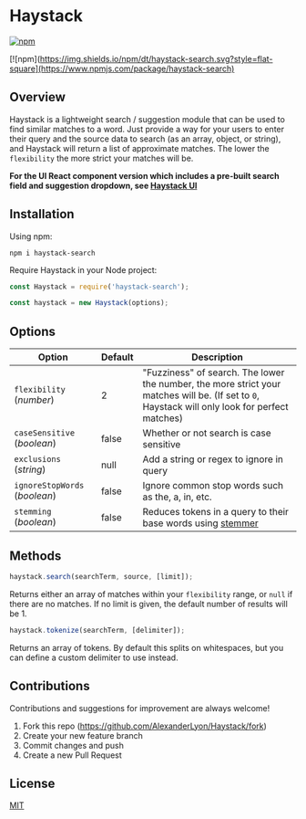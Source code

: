 # Haystack
[![npm](https://img.shields.io/npm/v/haystack-search.svg?style=flat-square)](https://www.npmjs.com/package/haystack-search)

[![npm](https://img.shields.io/npm/dt/haystack-search.svg?style=flat-square](https://www.npmjs.com/package/haystack-search)

## Overview
Haystack is a lightweight search / suggestion module that can be used to find similar matches to a word. Just provide a way for your users to enter their query and the source data to search (as an array, object, or string), and Haystack will return a list of approximate matches. The lower the `flexibility` the more strict your matches will be.

**For the UI React component version which includes a pre-built search field and suggestion dropdown, see [Haystack UI](https://github.com/AlexanderLyon/Haystack-UI "Haystack UI")**

## Installation
Using npm:
```shell
npm i haystack-search
```

Require Haystack in your Node project:
```javascript
const Haystack = require('haystack-search');
```
```javascript
const haystack = new Haystack(options);
```

## Options
| Option      | Default     | Description |
| ----------- | ----------- | ----------- |
| `flexibility` (*number*)      | 2       | "Fuzziness" of search. The lower the number, the more strict your matches will be. (If set to `0`, Haystack will only look for perfect matches) |
| `caseSensitive` (*boolean*)   | false        | Whether or not search is case sensitive |
| `exclusions` (*string*)   | null        | Add a string or regex to ignore in query |
| `ignoreStopWords` (*boolean*)   | false        | Ignore common stop words such as the, a, in, etc. |
| `stemming` (*boolean*)   | false        | Reduces tokens in a query to their base words using [stemmer](https://github.com/words/stemmer "stemmer") |


## Methods
```javascript
haystack.search(searchTerm, source, [limit]);
```

Returns either an array of matches within your `flexibility` range, or `null` if there are no matches. If no limit is given, the default number of results will be 1.

```javascript
haystack.tokenize(searchTerm, [delimiter]);
```

Returns an array of tokens. By default this splits on whitespaces, but you can define a custom delimiter to use instead.

## Contributions

Contributions and suggestions for improvement are always welcome!

1. Fork this repo (<https://github.com/AlexanderLyon/Haystack/fork>)
2. Create your new feature branch
3. Commit changes and push
4. Create a new Pull Request

## License

[MIT](https://github.com/AlexanderLyon/Haystack/blob/master/LICENSE "MIT License")

